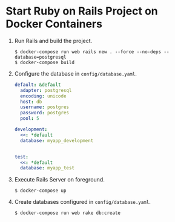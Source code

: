# Start Ruby on Rails Project on Docker Containers

1. Run Rails and build the project.
    ```shell
    $ docker-compose run web rails new . --force --no-deps --database=postgresql
    $ docker-compose build
    ```

2. Configure the database in `config/database.yaml`.
    ```config/database.yaml
    default: &default
      adapter: postgresql
      encoding: unicode
      host: db
      username: postgres
      password: postgres
      pool: 5

    development:
      <<: *default
      database: myapp_development


    test:
      <<: *default
      database: myapp_test
    ```

3. Execute Rails Server on foreground.
    ```
    $ docker-compose up
    ```

4. Create databases configured in `config/database.yaml`.
    ```
    $ docker-compose run web rake db:create
    ```
